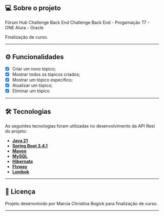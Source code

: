 ## 💻 Sobre o projeto

Fórum Hub Challenge Back End
Challenge Back End - Progamação T7 - ONE 
Alura - Oracle

Finalização de curso.

---

## ⚙️ Funcionalidades

- [x] Criar um novo tópico;
- [x] Mostrar todos os tópicos criados;
- [x] Mostrar um tópico específico;
- [x] Atualizar um tópico;
- [x] Eliminar um tópico

---


## 🛠 Tecnologias

As seguintes tecnologias foram utilizadas no desenvolvimento da API Rest do projeto:

- **[Java 21](https://www.oracle.com/java)**
- **[Spring Boot 3.4.1](https://spring.io/projects/spring-boot)**
- **[Maven](https://maven.apache.org)**
- **[MySQL](https://www.mysql.com)**
- **[Hibernate](https://hibernate.org)**
- **[Flyway](https://flywaydb.org)**
- **[Lombok](https://projectlombok.org)**

---


## 📝 Licença

Projeto desenvolvido por Marcia Christina Rogick para finalização de curso.

---


